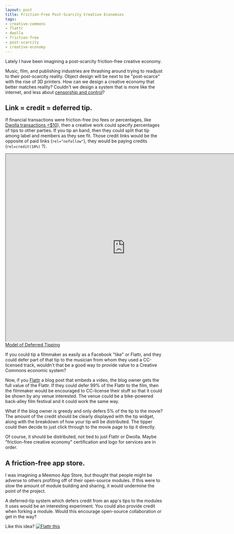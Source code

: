 ```yaml
--- 
layout: post
title: Friction-Free Post-Scarcity Creative Economies
tags: 
- creative-commons
- flattr
- dwolla
- friction-free
- post-scarcity
- creative-economy
---
```


Lately I have been imagining a post-scarcity friction-free creative economy. 

Music, film, and publishing industries are thrashing around trying to readjust to their post-scarcity reality. Object design will be next to be "post-scarce" with the rise of 3D printers. How can we design a creative economy that better matches reality? Couldn't we design a system that is more like the internet, and less about [censorship and control](http://boingboing.net/2012/01/10/lockdown.html)?

Link = credit = deferred tip.
-----------------------------

If financial transactions were friction-free (no fees or percentages, like [Dwolla transactions <$10](http://blog.dwolla.com/all-transactions-under-10-are-now-free-1-for-small-business/)), then a creative work could specify percentages of tips to other parties. If you tip an band, then they could split that tip among label and members as they see fit. Those credit links would be the opposite of paid links (`rel="nofollow"`), they would be paying credits (`rel=credit(10%)` ?). 

<iframe src="http://forresto.github.com/friction-free-creative-economy/" frameborder="1" width="761" height="600"></iframe><br /><a href="http://forresto.github.com/friction-free-creative-economy/">Model of Deferred Tipping</a>

If you could tip a filmmaker as easily as a Facebook "like" or Flattr, and they could defer part of that tip to the musician from whom they used a CC-licensed track, wouldn't that be a good way to provide value to a Creative Commons economic system?

Now, if you [Flattr](https://flattr.com/) a blog post that embeds a video, the blog owner gets the full value of the Flattr. If they could defer 99% of the Flattr to the film, then the filmmaker would be encouraged to CC-license their stuff so that it could be shown by any venue interested. The venue could be a bike-powered back-alley film festival and it could work the same way.

What if the blog owner is greedy and only defers 5% of the tip to the movie? The amount of the credit should be clearly displayed with the tip widget, along with the breakdown of how your tip will be distributed. The tipper could then decide to just click through to the movie page to tip it directly.

Of course, it should be distributed, not tied to just Flattr or Dwolla. Maybe "friction-free creative economy" certification and logo for services are in order.

A friction-free app store.
--------------------------

I was imagining a Meemoo App Store, but thought that people might be adverse to others profiting off of their open-source modules. If this were to slow the amount of module building and sharing, it would undermine the point of the project. 

A deferred-tip system which defers credit from an app's tips to the modules it uses would be an interesting experiment. You could also provide credit when forking a module. Would this encourage open-source collaboration or get in the way?

Like this idea? <a class="FlattrButton" style="display:none;" rev="flattr;button:compact;" href="http://meemoo.org/blog/2012-01-24-friction-free-post-scarcity-creative-economies/"></a>
<noscript><a href="http://flattr.com/thing/470289/Friction-Free-Post-Scarcity-Creative-Economies" target="_blank">
<img src="http://api.flattr.com/button/flattr-badge-large.png" alt="Flattr this" title="Flattr this" border="0" /></a></noscript>
